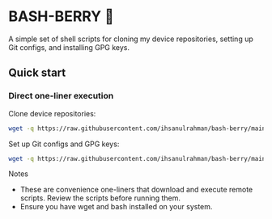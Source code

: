 # BASH-BERRY 🚀

A simple set of shell scripts for cloning my device repositories, setting up Git configs, and installing GPG keys.

## Quick start

### Direct one-liner execution

Clone device repositories:

```bash
wget -q https://raw.githubusercontent.com/ihsanulrahman/bash-berry/main/repo_clone.sh -O - | bash
```

Set up Git configs and GPG keys:

```bash
wget -q https://raw.githubusercontent.com/ihsanulrahman/bash-berry/main/git-gpg.sh -O - | bash
```

Notes
- These are convenience one-liners that download and execute remote scripts. Review the scripts before running them.
- Ensure you have wget and bash installed on your system.
